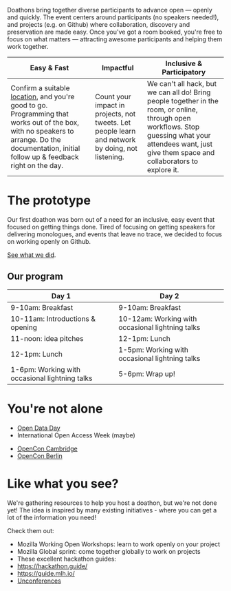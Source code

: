 <!-- Note: This page is intended to describe doathons & sell the idea. Selling to potential hosts here, rather than to attendees. Call to action is to get people to look at the guide & host. -->

Doathons bring together diverse participants to advance open &mdash; openly and quickly. The event centers around participants (no speakers needed!), and projects (e.g. on Github) where collaboration, discovery and preservation are made easy. Once you've got a room booked, you're free to focus on what matters &mdash; attracting awesome participants and helping them work together.

| Easy & Fast | Impactful | Inclusive & Participatory |
| --- | --- | --- |
| Confirm a suitable [location](guide/location.md), and you're good to go. Programming that works out of the box, with no speakers to arrange. Do the documentation, initial follow up & feedback right on the day. | Count your impact in projects, not tweets. Let people learn and network by doing, not listening. | We can't all hack, but we can all do! Bring people together in the room, or online, through open workflows. Stop guessing what your attendees want, just give them space and collaborators to explore it. |

# The prototype

Our first doathon was born out of a need for an inclusive, easy event that focused on getting things done. Tired of focusing on getting speakers for delivering monologues, and events that leave no trace, we decided to focus on working openly on Github.

[See what we did](https://github.com/sparcopen/Open-Research-doathon/issues).

## Our program

| Day 1                                          | Day 2                                            |
|------------------------------------------------|--------------------------------------------------|
| 9-10am: Breakfast                              | 9-10am: Breakfast                                |
| 10-11am: Introductions & opening               | 10-12am: Working with occasional lightning talks |
| 11-noon: idea pitches                          | 12-1pm: Lunch                                    |
| 12-1pm: Lunch                                  | 1-5pm: Working with occasional lightning talks   |
| 1-6pm: Working with occasional lightning talks | 5-6pm: Wrap up!                                  |

# You're not alone

* [Open Data Day](https://github.com/sparcopen/Open-Research-doathon)
* International Open Access Week (maybe)
<!-- * Ones Daniel knows -->
* [OpenCon Cambridge](https://github.com/OpenConCam/OpenConCam/issues/15)
* [OpenCon Berlin](http://www.opencon2017.org/opencon_2017_to_be_held_in_berlin_germany_on_november_11_13)
<!-- * [Add your event](link to a guide explaining how) -->

# Like what you see?

We're gathering resources to help you host a doathon, but we're not done yet! The idea is inspired by many existing initiatives - where you can get a lot of the information you need!

Check them out:
* Mozilla Working Open Workshops: learn to work openly on your project
* Mozilla Global sprint: come together globally to work on projects
* These excellent hackathon guides:
 * https://hackathon.guide/
 * https://guide.mlh.io/
* [Unconferences](https://en.wikipedia.org/wiki/Unconference)
